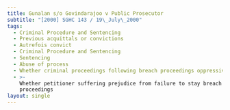 ```yaml
---
title: Gunalan s/o Govindarajoo v Public Prosecutor
subtitle: "[2000] SGHC 143 / 19\_July\_2000"
tags:
  - Criminal Procedure and Sentencing
  - Previous acquittals or convictions
  - Autrefois convict
  - Criminal Procedure and Sentencing
  - Sentencing
  - Abuse of process
  - Whether criminal proceedings following breach proceedings oppressive
  - >-
    Whether petitioner suffering prejudice from failure to stay breach
    proceedings
layout: single
---
```


